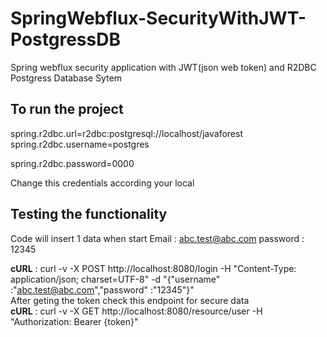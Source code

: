 # SpringWebflux-SecurityWithJWT-PostgressDB

Spring webflux security application with JWT(json web token) and R2DBC Postgress Database Sytem

## To run the project
spring.r2dbc.url=r2dbc:postgresql://localhost/javaforest     
spring.r2dbc.username=postgres   

spring.r2dbc.password=0000

Change this credentials according your local

## Testing the functionality
Code will insert 1 data when start
Email : abc.test@abc.com
password : 12345

**cURL** : curl -v -X POST http://localhost:8080/login -H "Content-Type: application/json; charset=UTF-8" -d "{\"username\" :\"abc.test@abc.com\",\"password\" :\"12345\"}"
<br />After geting the token check this endpoint for secure data  
**cURL** : curl -v -X GET http://localhost:8080/resource/user -H "Authorization: Bearer {token}"



